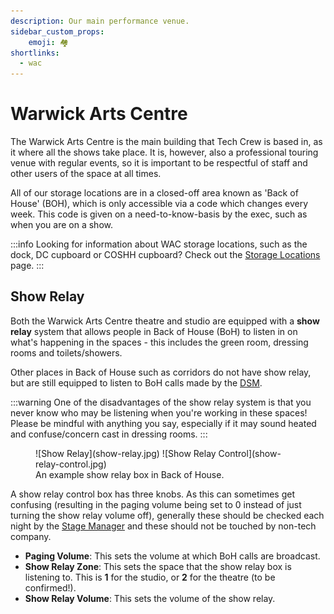 ```yaml
---
description: Our main performance venue.
sidebar_custom_props:
    emoji: 🏘️
shortlinks:
  - wac
---
```

# Warwick Arts Centre
The Warwick Arts Centre is the main building that Tech Crew is based in, as it where all the shows take place. It is,
however, also a professional touring venue with regular events, so it is important to be respectful of staff and other
users of the space at all times.

All of our storage locations are in a closed-off area known as 'Back of House' (BOH), which is only accessible via a
code which changes every week. This code is given on a need-to-know-basis by the exec, such as when you are on a show.

:::info
Looking for information about WAC storage locations, such as the dock, DC cupboard or COSHH cupboard? Check out the
[Storage Locations](/wiki/tech-crew/storage) page.
:::

## Show Relay
Both the Warwick Arts Centre theatre and studio are equipped with a **show relay** system that allows people in Back
of House (BoH) to listen in on what's happening in the spaces - this includes the green room, dressing rooms and
toilets/showers.

Other places in Back of House such as corridors do not have show relay, but are still equipped to listen to BoH calls
made by the [DSM](/wiki/disciplines/stage/dsm).

:::warning
One of the disadvantages of the show relay system is that you never know who may be listening when you're working in 
these spaces! Please be mindful with anything you say, especially if it may sound heated and confuse/concern cast in
dressing rooms.
:::

<figure>
<div class="img-gallery">
![Show Relay](show-relay.jpg)
![Show Relay Control](show-relay-control.jpg)
</div>
<figcaption>An example show relay box in Back of House.</figcaption>
</figure>

A show relay control box has three knobs. As this can sometimes get confusing (resulting in the paging volume being 
set to 0 instead of just turning the show relay volume off), generally these should be checked each night by 
the [Stage Manager](/wiki/disciplines/stage/sm) and these should not be touched by non-tech company.

* **Paging Volume**: This sets the volume at which BoH calls are broadcast.
* **Show Relay Zone**: This sets the space that the show relay box is listening to. This is **1** for the studio, or 
  **2** for the theatre (to be confirmed!).
* **Show Relay Volume**: This sets the volume of the show relay.



